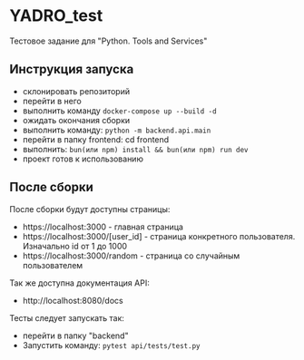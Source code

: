 # YADRO_test
Тестовое задание для "Python. Tools and Services"

## Инструкция запуска
- склонировать репозиторий
- перейти в него
- выполнить команду ```docker-compose up --build -d```
- ожидать окончания сборки
- выполнить команду: ```python -m backend.api.main```
- перейти в папку frontend: cd frontend
- выполнить: ```bun(или npm) install && bun(или npm) run dev```
- проект готов к использованию

## После сборки

После сборки будут доступны страницы:
- https://localhost:3000 - главная страница
- https://localhost:3000/[user_id] - страница конкретного пользователя. Изначально id от 1 до 1000
- https://localhost:3000/random - страница со случайным пользователем

Так же доступна документация API:
- http://localhost:8080/docs

Тесты следует запускать так:
- перейти в папку "backend"
- Запустить команду: ```pytest api/tests/test.py```
